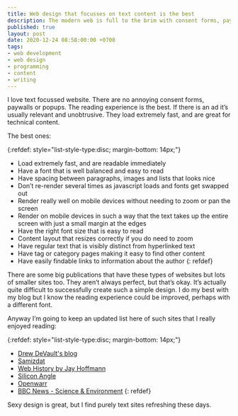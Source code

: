 ```yaml
---
title: Web design that focusses on text content is the best
description: The modern web is full to the brim with consent forms, paywalls and popups, and in this new world, web design that focusses on text, simplicity and the reading experience is becoming my favourite hidden pleasure. I outline some of the qualities that the best of these websites have and include an updated list of examples that I have found during my recent web browsing.
published: true
layout: post
date: 2020-12-24 08:58:00:00 +0700
tags:
- web development
- web design
- programming
- content
- writing
---
```

I love text focussed website. There are no annoying consent forms, paywalls or popups. The reading experience is the best. If there is an ad it’s usually relevant and unobtrusive. They load extremely fast, and are great for technical content.

The best ones:

{:refdef: style="list-style-type:disc; margin-bottom: 14px;"}
- Load extremely fast, and are readable immediately
- Have a font that is well balanced and easy to read
- Have spacing between paragraphs, images and lists that looks nice
- Don’t re-render several times as javascript loads and fonts get swapped out
- Render really well on mobile devices without needing to zoom or pan the screen
- Render on mobile devices in such a way that the text takes up the entire screen with just a small margin at the edges
- Have the right font size that is easy to read
- Content layout that resizes correctly if you do need to zoom
- Have regular text that is visibly distinct from hyperlinked text
- Have tag or category pages making it easy to find other content
- Have easily findable links to information about the author
{: refdef}

There are some big publications that have these types of websites but lots of smaller sites too. They aren’t always perfect, but that’s okay. It’s actually quite difficult to successfully create such a simple design. I do my best with my blog but I know the reading experience could be improved, perhaps with a different font.

Anyway I’m going to keep an updated list here of such sites that I really enjoyed reading:

{:refdef: style="list-style-type:disc; margin-bottom: 14px;"}
- [Drew DeVault's blog](https://drewdevault.com/2020/11/20/A-few-ways-to-make-money-in-FOSS.html)
- [Samizdat](https://samizdat.dev/getting-lucky-with-posting-on-hacker-news/)
- [Web History by Jay Hoffmann](https://css-tricks.com/chapter-5-publishing)
- [Silicon Angle](https://siliconangle.com/2020/12/23/zoom-reportedly-developing-email-calendar-services)
- [Openwarr](https://apenwarr.ca/log/20201227)
- [BBC News - Science & Environment](https://www.bbc.com/news/science-environment-55562150)
{: refdef}

Sexy design is great, but I find purely text sites refreshing these days.
